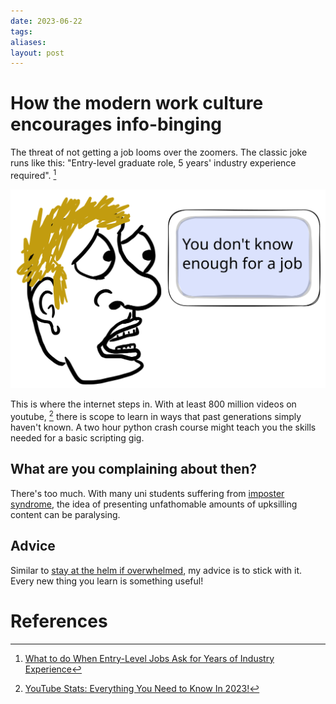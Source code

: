 ```yaml
---
date: 2023-06-22
tags: 
aliases: 
layout: post
---
```

# How the modern work culture encourages info-binging
The threat of not getting a job looms over the zoomers. The classic joke runs like this: "Entry-level graduate role, 5 years' industry experience required". [^1]

![](../assets/img/2023-06-22-mindfull-attachment.light.svg)

This is where the internet steps in. With at least 800 million videos on youtube, [^2] there is scope to learn in ways that past generations simply haven't known. A two hour python crash course might teach you the skills needed for a basic scripting gig.
## What are you complaining about then?
There's too much. With many uni students suffering from [imposter syndrome](https://en.wikipedia.org/wiki/Impostor_syndrome), the idea of presenting unfathomable amounts of upksilling content can be paralysing.

## Advice
Similar to [stay at the helm if overwhelmed](stay-at-the-helm-if-overwhelmed), my advice is to stick with it. Every new thing you learn is something useful!
# References
[^1]: [What to do When Entry-Level Jobs Ask for Years of Industry Experience](https://careersblog.uts.edu.au/entry-level-jobs-ask-years-industry-experience/)
[^2]: [YouTube Stats: Everything You Need to Know In 2023!](https://www.wyzowl.com/youtube-stats/#:~:text=There%20are%20at%20least%20800,content%20is%20being%20uploaded%20constantly.)